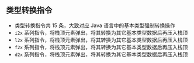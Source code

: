## 类型转换指令
- 类型转换指令共 15 条，大致对应 Java 语言中的基本类型强制转换操作
- `i2x` 系列指令，将栈顶元素弹出，将其转换为其它基本类型数据后再压入栈顶
- `l2x` 系列指令，将栈顶元素弹出，将其转换为其它基本类型数据后再压入栈顶
- `f2x` 系列指令，将栈顶元素弹出，将其转换为其它基本类型数据后再压入栈顶
- `d2x` 系列指令，将栈顶元素弹出，将其转换为其它基本类型数据后再压入栈顶
